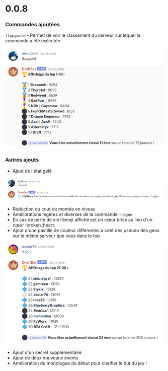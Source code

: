 # 0.0.8

### Commandes ajoutées

`!topguild` - Permet de voir le classement du serveur sur lequel la commande a été exécutée.

![Woah Draft est dans le classement ! Il est vraiment trop fort !](<../.gitbook/assets/image (59).png>)

### Autres ajouts

* Ajout de l'état gelé

![glaglaglaglagla](<../.gitbook/assets/image (48).png>)

* Réduction du cout de montée en niveau
* Améliorations légères et diverses de la commande `!regen`
* En cas de perte de vie l’émoji affiché est un cœur brisé au lieu d'un cœur :broken\_heart:&#x20;
* Ajout d'une pastille de couleur différentes à coté des pseudo des gens sur le même serveur que vous dans le top

![C'est le losange bleu.](<../.gitbook/assets/image (31).png>)

* Ajout d'un secret supplémentaire
* Ajout de deux nouveaux évents
* Amélioration du monologue du début pour clarifier le but du jeu !
